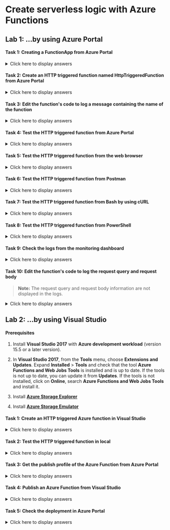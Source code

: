 # Create serverless logic with Azure Functions

## Lab 1: ...by using Azure Portal

#### Task 1: Creating a FunctionApp from Azure Portal

<details>
<summary>Click here to display answers</summary>

1. In [**Azure Portal**](https://portal.azure.com), click **Create a resource**

1. Under **Azure Marketplace**, click **Compute**

1. Under **Featured**, click **Function App**

1. In the **Function App** blade, under **App name**, replace XXXXX by a unique name and type *az203functions-XXXXX*

1. Under **Subscription**, select your active and valid subscription

1. Under **Resource Group**, select **Use existing**, then select the *az203-rg* resource group

1. Under **OS**, leave the default value to **Windows**

1. Under **Hosting Plan**, leave the default value to **Consumption Plan**

    > **Note:** Hosting plan that defines how resources are allocated to your function app. In the default **Consumption Plan**, resources are added dynamically as required by your functions. In this serverless hosting, you only pay for the time your functions run. When you run in an **App Service Plan**, you must manage the scaling of your function app.

1. Under **Location**, select the nearest location

1. Under **Runtime Stack**, select **.NET**

   > **Note:** Choose a runtime that supports your favorite function programming language. Choose .NET for C# and F# functions.

1. Under **Storage**, select **Use existing**, then select the *az203storageaccountXXXXX* you created in a previous module

1. Under **Application Insights**, leave the default selection

    > **Note:** Application Insights is enabled by default

1. Click **Create**

</details>

#### Task 2: Create an HTTP triggered function named HttpTriggeredFunction from Azure Portal

<details>
<summary>Click here to display answers</summary>

1. In **Azure Portal**, under **Favorites**, click **App Services**

1. Select the **Function App** you created in the previous task

1. In the **Function Apps** pane, click **Functions**

1. Click **New function**

1. Click **HTTP trigger**

1. In the **HTTP trigger** pane, under **Name**, type *HttpTriggeredFunction*

1. Under **Authorization Level**, leave the default selection to **Function**

    > **Note:** Determines what keys, if any, need to be present on the request in order to invoke the function. The authorization level can be one of the following values:<br />
    <li><ul>**Function** — A function-specific API key is required. This is the default value if none is provided.</ul><ul>**Anonymous** — No API key is required.</ul><ul>**Admin** — The master key is required.</ul></li>

1. Click **Create**

</details>

#### Task 3: Edit the function's code to log a message containing the name of the function

<details>
<summary>Click here to display answers</summary>

1. In the function blade, under **run.csx** pane, edit the log.LogInformation instruction at line 10 with the following code:

    log.LogInformation("HttpTriggeredFunction function processed a request.");

1. Click **Save**

</details>

#### Task 4: Test the HTTP triggered function from Azure Portal

<details>
<summary>Click here to display answers</summary>

1. In the function blade, click **Run**

1. In the bottom pane, check the **Logs**

1. In the right pane, check the **Request Body** and **Output**

1. In the right pane, update the **Request Body** with:

    {<br />"name": "from Azure Portal"<br />}

1. Click **Run**

1. Check the **Logs** and the **Output**

</details>

#### Task 5: Test the HTTP triggered function from the web browser

<details>
<summary>Click here to display answers</summary>

1. In the function blade, click **</> Get function URL**

1. In the **Get function URL** dialog, under **Key**, leave the default selection to **default (Function key)**

1. Copy the link under **URL**

1. Open a new tab, paste the URL and add *&name=from Web Browser* in the end of the URL

1. Press enter to execute the request

1. Check the response in the new tab

1. Close the tab

1. In the function blade, check the **Logs**

</details>

#### Task 6: Test the HTTP triggered function from Postman

<details>
<summary>Click here to display answers</summary>

1. Copy again the **function URL**

1. Open **Postman**

1. Under **New Tab**, switch from **GET** to **POST**

1. In the **Enter request URL**, paste the URL copied in the previous step

1. Click **Body**

1. Under **Body**, select **raw**

1. In the **Body** field, type the following request body:

    {<br />"name": "from Postman"<br />}

1. Click **Send**

1. In the bottom pane, check the **Status** code

    A *200 OK* response should be displayed

1. In the bottom pane, check the response

    *Hello, from Postman* should be displayed

1. In **Azure Portal**, in the function blade, check the **Logs**

</details>

#### Task 7: Test the HTTP triggered function from Bash by using cURL

<details>
<summary>Click here to display answers</summary>

1. Open a bash terminal (**Git Bash** for instance)

1. Replace xxxxx by the function key and type the following command:

    curl "xxxxx&name=from%20Bash"

1. Check the response

    *Hello, from Bash* should be displayed

1. Close the **Bash** terminal

</details>

#### Task 8: Test the HTTP triggered function from PowerShell

<details>
<summary>Click here to display answers</summary>

1. Open a **PowerShell** terminal

1. Replace xxxxx by the function key and type the following commands:

    \[Net.ServicePointManager]::SecurityProtocol = \[Net.SecurityProtocolType]::Tls12<br />
    Invoke-WebRequest -Uri "xxxxx&name=from PowerShell"

1. Check the response

    *Hello, from PowerShell* should be displayed in the **Content**

1. Close the **PowerShell** terminal

</details>

#### Task 9: Check the logs from the monitoring dashboard

<details>
<summary>Click here to display answers</summary>

1. In **Azure Portal**, in the function blade, under the *HttpTriggeredFunction* function, click **Monitor**

    The list of calls will be displayed

1. Click on the first row to see the logs associated to the latest call

1. In the **Invocation Details**, click on the first row to see the full message

    > **Note:** Results may be delayed for up to 5 minutes.

1. Close the **Invocation Details**

1. Click **Run in Application Insights**

1. Sign-in with the same account used in **Azure**

1. Click **CHART**

1. Close the **Application Insights** tab

</details>

#### Task 10: Edit the function's code to log the request query and request body

> **Note:** The request query and request body information are not displayed in the logs.

<details>
<summary>Click here to display answers</summary>

1. In **Azure Portal**, in the function blade, click the *HttpTriggeredFunction* function

1. Under **run.csx**, add the following instruction after the declaration and assignation of the variable *name*:

    log.LogInformation($"Request Query: {req.QueryString}");

1. Under **run.csx**, add the following instruction after the declaration and assignation of the variable *requestBody*:

    log.LogInformation($"Request Body: {requestBody}");

1. Click **Save and Run**

1. Check the **Logs**

    The request body should be logged

1. Test the function from a web browser

1. Check the **Logs**

    The request query should be logged

    > **Warning!** if you log the request query, the function key will be displayed in the logs.

</details>

## Lab 2: ...by using Visual Studio

#### Prerequisites

1. Install **Visual Studio 2017** with **Azure development workload** (version 15.5 or a later version).

1. In **Visual Studio 2017**, from the **Tools** menu, choose **Extensions and Updates**. Expand **Installed** > **Tools** and check that the tool **Azure Functions and Web Jobs Tools** is installed and is up to date. If the tools is not up to date, you can update it from **Updates**. If the tools is not installed, click on **Online**, search **Azure Functions and Web Jobs Tools** and install it.

1. Install [**Azure Storage Explorer**](https://azure.microsoft.com/en-us/features/storage-explorer/)

1. Install [**Azure Storage Emulator**](https://docs.microsoft.com/en-us/azure/storage/common/storage-use-emulator)

#### Task 1: Create an HTTP triggered Azure function in Visual Studio

<details>
<summary>Click here to display answers</summary>

1. Open **Visual Studio**, click the **File** menu, and select **New** > **Project**

1. In the **New Project** dialog, under **Installed** > **Visual C#** > **Cloud**, select **Azure Functions**

1. In the **Name** field, type *az203functions*

1. Click **OK**

1. In the **New Project - az203functions** dialog, select **Azure Functions v2 (.NET Core)**

1. Select **Http trigger**

1. Under **Storage Account**, select **Storage Emulator**

1. Under **Access rights**, select **Anonymous**

    > **Note:** The created function can be triggered by any client without providing a key. This authorization setting makes it easy to test your new function. For more information about keys and authorization, see [Authorization keys](https://docs.microsoft.com/en-us/azure/azure-functions/functions-bindings-http-webhook#authorization-keys) in the [HTTP and webhook bindings](https://docs.microsoft.com/en-us/azure/azure-functions/functions-bindings-http-webhook).

1. Click **OK**

1. In the **Solution Explorer**, rename the file *Function1.cs* by *HttpTriggeredFunction*

1. A pop-up dialog will request if you would like to perform a rename in this project of all references to the code element 'Function1'? Click **Yes**

    > **Note:** This refactoring will not update the function name in the decoration

1. In the *HttpTriggeredFunction* class, update the function name in the decoration with the class name

    \[FunctionName("HttpTriggeredFunction")]

1. Update the LogInformation message and type the function name

    log.LogInformation("HttpTriggeredFunction from Visual Studio");

1. Add the following instruction after the declaration and assignation of the variable name:

    log.LogInformation($"Request Query: {req.QueryString}");

1. Add the following instruction after the declaration and assignation of the variable *requestBody*:

    log.LogInformation($"Request Body: {requestBody}");

</details>

#### Task 2: Test the HTTP triggered function in local

<details>
<summary>Click here to display answers</summary>

1. In **Visual Studio**, click the **Debug** menu and select **Start Debugging**

1. A console application will open, wait until the URL of the *HttpTriggeredFunction* function is displayed

1. Copy the URL

1. Open **Postman**

1. Under **New Tab**, switch from **GET** to **POST**

1. In the **Enter request URL**, paste the URL copied in the previous step

1. Click **Body**

1. Under **Body**, select **raw**

1. In the **Body** field, type the following request body:

    {<br />"name": "in local from Visual Studio and Postman"<br />}

1. Click **Send**

1. In the bottom pane, check the **Status** code

    A *200 OK* response should be displayed

1. In the bottom pane, check the response

    *Hello, in local from Visual Studio and Postman* should be displayed.

1. Back in the console application, check the logs

    *\[dd/mm/yyyy hh:mm:ss] HttpTriggeredFunction from Visual Studio <br />\[dd/mm/yyyy hh:mm:ss] Request Query:
\[dd/mm/yyyy hh:mm:ss] Request Body: {<br />        name: "in local from Visual Studio and Postman"}*<br />should appear in the logs.

1. In **Visual Studio**, click the **Debug** menu and select **Stop Debugging**

</details>

#### Task 3: Get the publish profile of the Azure Function from Azure Portal

<details>
<summary>Click here to display answers</summary>

1. In **Azure Portal**, click **App Services**

1. Select the **Function App** created in the previous lab

1. Click **Get publish profile** and download the **.PublishSettings**

</details>

#### Task 4: Publish an Azure Function from Visual Studio

<details>
<summary>Click here to display answers</summary>

1. In **Visual Studio**, update the **AuthorizationLevel** from **Anonymous** to **Function** in the *Run* method of the class *HttpTriggeredFunction*

1. Click the **Build** menu, and select **Publish az203functions**

1. In the **Pick a publish target** dialog, click the **Import Profile...** button

1. Browse and select the **.PublishSettings** downloaded in the previous task

1. Click **Open**

1. Back in the **Publish** dialog, click **Publish**

</details>

#### Task 5: Check the deployment in Azure Portal

<details>
<summary>Click here to display answers</summary>

1. In **Azure Portal**, in the function blade, select the function *HttpTriggeredFunction*

    **Note:** As the function has been deployed from Visual Studio, the code is not editable.

1. Click **Run**

1. Type a new **name** in the **Request Body**

1. Click **Run** and check the **Logs**

</details>